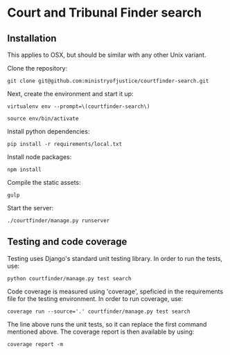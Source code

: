 Court and Tribunal Finder search
==================

## Installation

This applies to OSX, but should be similar with any other Unix variant.

Clone the repository:

    git clone git@github.com:ministryofjustice/courtfinder-search.git

Next, create the environment and start it up:

    virtualenv env --prompt=\(courtfinder-search\)

    source env/bin/activate

Install python dependencies:

    pip install -r requirements/local.txt

Install node packages:

    npm install

Compile the static assets:

    gulp

Start the server:

    ./courtfinder/manage.py runserver

## Testing and code coverage

Testing uses Django's standard unit testing library. In order to run the tests, use:

    python courtfinder/manage.py test search

Code coverage is measured using 'coverage', speficied in the requirements file for the testing environment. In order to run coverage, use:

    coverage run --source='.' courtfinder/manage.py test search

The line above runs the unit tests, so it can replace the first command mentioned above. The coverage report is then available by using:

    coverage report -m

